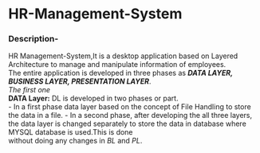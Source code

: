 # HR-Management-System
### Description-
HR Management-System,It is a desktop application based on Layered Architecture to manage and manipulate information of employees.<br/> The entire application is developed in three phases as ***DATA LAYER, BUSINESS LAYER, PRESENTATION LAYER***. <br/> 
*The first one*<br/>
**DATA Layer:** DL is developed in two phases or part.<br/>
               - In a first phase data layer based on the concept of File Handling to store the data in a file.
               - In a second phase, after developing the all three layers, the data layer is changed separately to store the data in database where MYSQL database is used.This is done  
                  without doing any changes in *BL* and *PL*.

